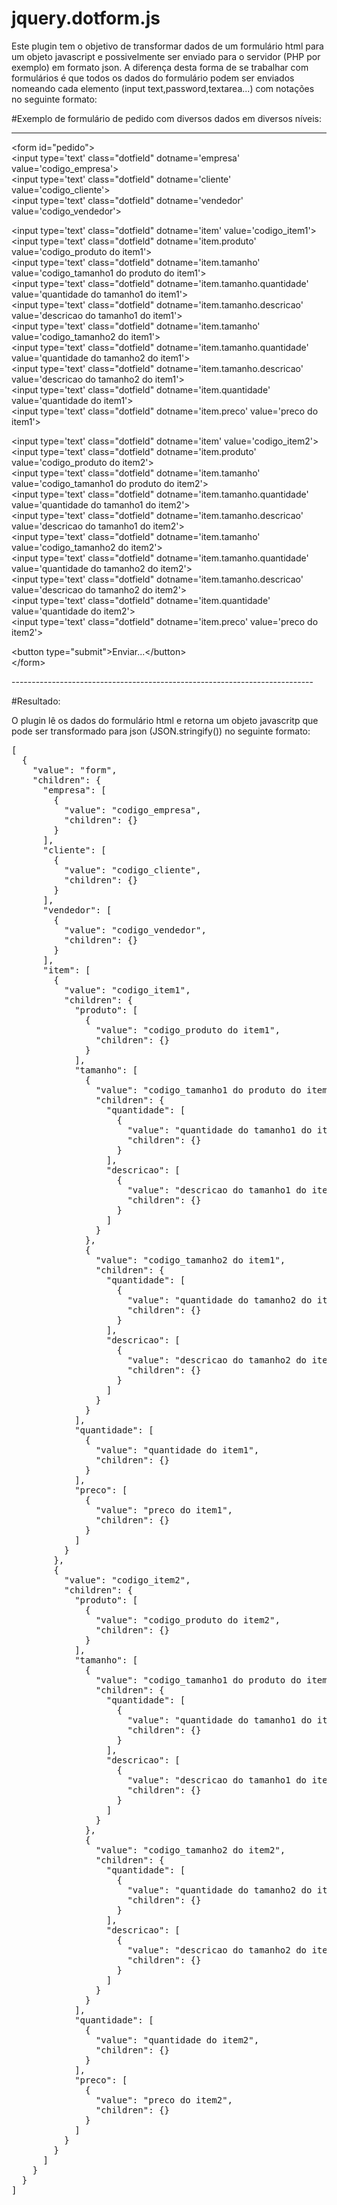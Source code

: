 # jquery.dotform.js

Este plugin tem o objetivo de transformar dados de um formulário html para um objeto javascript 
e possivelmente ser enviado para o servidor (PHP por exemplo) em formato json.
A diferença desta forma de se trabalhar com formulários é que todos os dados do formulário podem ser enviados 
nomeando cada elemento (input text,password,textarea...) com notações no seguinte formato:

#Exemplo de formulário de pedido com diversos dados em diversos níveis:

------------------------------------------------------------------------------------------------------
<p>&lt;form id=&quot;pedido&quot;&gt;<br />
&lt;input type='text' class=&quot;dotfield&quot; dotname='empresa'	 value='codigo_empresa'&gt;<br />
&lt;input type='text' class=&quot;dotfield&quot; dotname='cliente' 	 value='codigo_cliente'&gt;<br />
&lt;input type='text' class=&quot;dotfield&quot; dotname='vendedor' 	 value='codigo_vendedor'&gt;</p>
<p> &lt;input type='text' class=&quot;dotfield&quot; dotname='item' 						          value='codigo_item1'&gt;<br />
  &lt;input type='text' class=&quot;dotfield&quot; dotname='item.produto' 				      value='codigo_produto do item1'&gt;<br />
  &lt;input type='text' class=&quot;dotfield&quot; dotname='item.tamanho' 				      value='codigo_tamanho1 do produto do item1'&gt;<br />
  &lt;input type='text' class=&quot;dotfield&quot; dotname='item.tamanho.quantidade' 	value='quantidade do tamanho1 do item1'&gt;<br />
  &lt;input type='text' class=&quot;dotfield&quot; dotname='item.tamanho.descricao' 		value='descricao do tamanho1 do item1'&gt;<br />
  &lt;input type='text' class=&quot;dotfield&quot; dotname='item.tamanho' 				      value='codigo_tamanho2 do item1'&gt;<br />
  &lt;input type='text' class=&quot;dotfield&quot; dotname='item.tamanho.quantidade' 	value='quantidade do tamanho2 do item1'&gt;<br />
  &lt;input type='text' class=&quot;dotfield&quot; dotname='item.tamanho.descricao' 		value='descricao do tamanho2 do item1'&gt;<br />
  &lt;input type='text' class=&quot;dotfield&quot; dotname='item.quantidade' 			    value='quantidade do item1'&gt;<br />
  &lt;input type='text' class=&quot;dotfield&quot; dotname='item.preco' 					      value='preco do item1'&gt;</p>
<p> &lt;input type='text' class=&quot;dotfield&quot; dotname='item' 						          value='codigo_item2'&gt;<br />
  &lt;input type='text' class=&quot;dotfield&quot; dotname='item.produto' 				      value='codigo_produto do item2'&gt;<br />
  &lt;input type='text' class=&quot;dotfield&quot; dotname='item.tamanho' 				      value='codigo_tamanho1 do produto do item2'&gt;<br />
  &lt;input type='text' class=&quot;dotfield&quot; dotname='item.tamanho.quantidade' 	value='quantidade do tamanho1 do item2'&gt;<br />
  &lt;input type='text' class=&quot;dotfield&quot; dotname='item.tamanho.descricao' 		value='descricao do tamanho1 do item2'&gt;<br />
  &lt;input type='text' class=&quot;dotfield&quot; dotname='item.tamanho' 				      value='codigo_tamanho2 do item2'&gt;<br />
  &lt;input type='text' class=&quot;dotfield&quot; dotname='item.tamanho.quantidade' 	value='quantidade do tamanho2 do item2'&gt;<br />
  &lt;input type='text' class=&quot;dotfield&quot; dotname='item.tamanho.descricao' 		value='descricao do tamanho2 do item2'&gt;<br />
  &lt;input type='text' class=&quot;dotfield&quot; dotname='item.quantidade' 			    value='quantidade do item2'&gt;<br />
  &lt;input type='text' class=&quot;dotfield&quot; dotname='item.preco' 					      value='preco do item2'&gt;</p>
<p> &lt;button type=&quot;submit&quot;&gt;Enviar...&lt;/button&gt;<br />
  &lt;/form&gt;</p>
---------------------------------------------------------------------------


#Resultado:

O plugin lê os dados do formulário html e retorna um objeto javascritp que pode ser transformado para json (JSON.stringify()) no seguinte formato:
<pre>
[
  {
    "value": "form",
    "children": {
      "empresa": [
        {
          "value": "codigo_empresa",
          "children": {}
        }
      ],
      "cliente": [
        {
          "value": "codigo_cliente",
          "children": {}
        }
      ],
      "vendedor": [
        {
          "value": "codigo_vendedor",
          "children": {}
        }
      ],
      "item": [
        {
          "value": "codigo_item1",
          "children": {
            "produto": [
              {
                "value": "codigo_produto do item1",
                "children": {}
              }
            ],
            "tamanho": [
              {
                "value": "codigo_tamanho1 do produto do item1",
                "children": {
                  "quantidade": [
                    {
                      "value": "quantidade do tamanho1 do item1",
                      "children": {}
                    }
                  ],
                  "descricao": [
                    {
                      "value": "descricao do tamanho1 do item1",
                      "children": {}
                    }
                  ]
                }
              },
              {
                "value": "codigo_tamanho2 do item1",
                "children": {
                  "quantidade": [
                    {
                      "value": "quantidade do tamanho2 do item1",
                      "children": {}
                    }
                  ],
                  "descricao": [
                    {
                      "value": "descricao do tamanho2 do item1",
                      "children": {}
                    }
                  ]
                }
              }
            ],
            "quantidade": [
              {
                "value": "quantidade do item1",
                "children": {}
              }
            ],
            "preco": [
              {
                "value": "preco do item1",
                "children": {}
              }
            ]
          }
        },
        {
          "value": "codigo_item2",
          "children": {
            "produto": [
              {
                "value": "codigo_produto do item2",
                "children": {}
              }
            ],
            "tamanho": [
              {
                "value": "codigo_tamanho1 do produto do item2",
                "children": {
                  "quantidade": [
                    {
                      "value": "quantidade do tamanho1 do item2",
                      "children": {}
                    }
                  ],
                  "descricao": [
                    {
                      "value": "descricao do tamanho1 do item2",
                      "children": {}
                    }
                  ]
                }
              },
              {
                "value": "codigo_tamanho2 do item2",
                "children": {
                  "quantidade": [
                    {
                      "value": "quantidade do tamanho2 do item2",
                      "children": {}
                    }
                  ],
                  "descricao": [
                    {
                      "value": "descricao do tamanho2 do item2",
                      "children": {}
                    }
                  ]
                }
              }
            ],
            "quantidade": [
              {
                "value": "quantidade do item2",
                "children": {}
              }
            ],
            "preco": [
              {
                "value": "preco do item2",
                "children": {}
              }
            ]
          }
        }
      ]
    }
  }
]
</pre>
